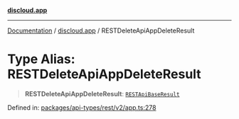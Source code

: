 [**discloud.app**](../README.md)

***

[Documentation](../../packages.md) / [discloud.app](../README.md) / RESTDeleteApiAppDeleteResult

# Type Alias: RESTDeleteApiAppDeleteResult

> **RESTDeleteApiAppDeleteResult**: [`RESTApiBaseResult`](../interfaces/RESTApiBaseResult.md)

Defined in: [packages/api-types/rest/v2/app.ts:278](https://github.com/discloud/discloud.app/blob/8d6df0b18784d1a4408701ac8e6b9db44dbb7133/packages/api-types/rest/v2/app.ts#L278)
